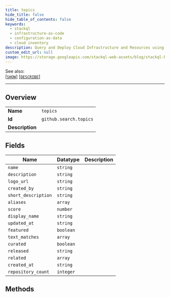```yaml
---
title: topics
hide_title: false
hide_table_of_contents: false
keywords:
  - stackql
  - infrastructure-as-code
  - configuration-as-data
  - cloud inventory
description: Query and Deploy Cloud Infrastructure and Resources using SQL
custom_edit_url: null
image: https://storage.googleapis.com/stackql-web-assets/blog/stackql-blog-post-featured-image.png
---
```

  
    
See also:   
[[` SHOW `]](/docs/language-spec/show) [[` DESCRIBE `]](/docs/language-spec/describe)  
* * * 
## Overview
<table><tbody>
<tr><td><b>Name</b></td><td><code>topics</code></td></tr>
<tr><td><b>Id</b></td><td><code>github.search.topics</code></td></tr>
<tr><td><b>Description</b></td><td></td></tr>
</tbody></table>

## Fields
| Name | Datatype | Description |
| ---- | -------- | ----------- |
| `name` | `string` |  |
| `description` | `string` |  |
| `logo_url` | `string` |  |
| `created_by` | `string` |  |
| `short_description` | `string` |  |
| `aliases` | `array` |  |
| `score` | `number` |  |
| `display_name` | `string` |  |
| `updated_at` | `string` |  |
| `featured` | `boolean` |  |
| `text_matches` | `array` |  |
| `curated` | `boolean` |  |
| `released` | `string` |  |
| `related` | `array` |  |
| `created_at` | `string` |  |
| `repository_count` | `integer` |  |
## Methods
